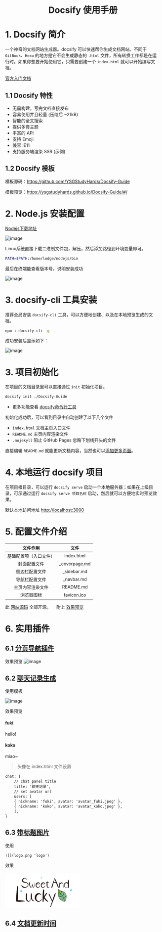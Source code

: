 # <center> Docsify 使用手册

# 1. Docsify 简介

一个神奇的文档网站生成器。docsify 可以快速帮你生成文档网站。不同于 `GitBook`、`Hexo` 的地方是它不会生成静态的 `.html` 文件，所有转换工作都是在运行时。如果你想要开始使用它，只需要创建一个 `index.html` 就可以开始编写文档。

[官方入门文档](https://docsify.js.org/#/zh-cn/)

## 1.1 Docsify 特性

- 无需构建，写完文档直接发布
- 容易使用并且轻量 (压缩后 ~21kB)
- 智能的全文搜索
- 提供多套主题
- 丰富的 API
- 支持 Emoji
- 兼容 IE11
- 支持服务端渲染 SSR (示例)

## 1.2 Docsify 模板

模板源码：<https://github.com/YSGStudyHards/Docsify-Guide>

模板预览：<https://ysgstudyhards.github.io/Docsify-Guide/#/>

# 2. Node.js 安装配置

[Nodejs下载地址](http://nodejs.cn/download/)

![image](https://user-images.githubusercontent.com/26021085/163298955-4ba7fd85-343d-40c6-b78f-40a1110df031.png)

Linux系统直接下载二进制文件包，解压，然后添加路径到环境变量即可。

``` bash
PATH=$PATH:/home/lodge/nodejs/bin
```

最后在终端能查看版本号，说明安装成功

![image](https://user-images.githubusercontent.com/26021085/163299161-c36a5831-65e2-44d0-afe8-79d636a5c4d2.png)

# 3. docsify-cli 工具安装

推荐全局安装 `docsify-cli` 工具，可以方便地创建、以及在本地预览生成的文档。

``` bash
npm i docsify-cli -g
```

成功安装后显示如下：

![image](https://user-images.githubusercontent.com/26021085/163303235-948e7101-25c3-426b-b191-c260f4519afb.png)

# 3. 项目初始化

在项目的文档目录里可以直接通过 `init` 初始化项目。

``` bash
docsify init ./Docsify-Guide
```

- 更多功能查看 [docsify命令行工具](https://github.com/docsifyjs/docsify-cli)

初始化成功后，可以看到目录中自动创建了以下几个文件

- `index.html` 文档主页入口文件
- `README.md` 主页内容渲染文件
- `.nojekyll` 阻止 GitHub Pages 忽略下划线开头的文件

直接编辑 `README.md` 就能更新文档内容，当然也可以[添加更多页面](https://docsify.js.org/#/zh-cn/more-pages)。

# 4. 本地运行 docsify 项目

在项目根目录，可以运行 `docsify serve` 启动一个本地服务器；如果在上级目录，可示通过运行 `docsify serve 项目名称` 启动，然后就可以方便地实时预览效果。

默认本地访问地址 <http://localhost:3000>

# 5. 配置文件介绍

  | 文件作用 | 文件 |
  | :------: | :--: |
基础配置项（入口文件）| index.html
封面配置文件         | _coverpage.md
侧边栏配置文件       |  _sidebar.md
导航栏配置文件       |  _navbar.md
主页内容渲染文件     | README.md
浏览器图标           | favicon.ico

此 [网站源码](https://github.com/EchoHeim/AutoBuildTools/tree/master/docs) 全部开源。&emsp; 附上 [效果预览](https://echoheim.github.io/AutoBuildTools/)

# 6. 实用插件

## 6.1 [分页导航插件](https://github.com/imyelo/docsify-pagination#readme)

效果预览
![image](https://user-images.githubusercontent.com/26021085/168455381-5e956f08-c0aa-41dc-8ec4-79141fd52c1e.png)

## 6.2 [聊天记录生成](https://github.com/dcyuki/docsify-chat)

使用模板

![image](https://user-images.githubusercontent.com/26021085/168457311-c1427f2a-ab5c-46f4-bb73-a35fbf9f605b.png)

效果预览

<!-- chat:start -->

#### **fuki**

hello!

#### **koko**

miao~

<!-- chat:end -->


> 头像在 index.html 文件设置

    chat: {
        // chat panel title
        title: '聊天记录',
        // set avatar url
        users: [
        { nickname: 'fuki', avatar: 'avatar_fuki.jpeg' },
        { nickname: 'koko', avatar: 'avatar_koko.jpeg' },
        ],
    }

## 6.3 [带标题图片](https://h-hg.github.io/docsify-image-caption/#/)

使用 

    ![](logo.png 'logo')

效果

<left> ![](../../Img/logo.png 'logo')

## 6.4 [文档更新时间](https://github.com/pfeak/docsify-updated)


